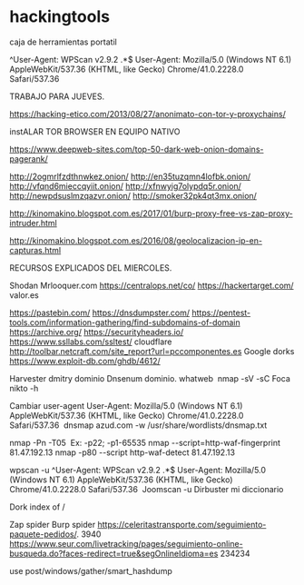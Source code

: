 # hackingtools
caja de herramientas portatil

^User-Agent: WPScan v2.9.2 .*$
User-Agent: Mozilla/5.0 (Windows NT 6.1) AppleWebKit/537.36 (KHTML, like Gecko) Chrome/41.0.2228.0 Safari/537.36


TRABAJO PARA JUEVES.

https://hacking-etico.com/2013/08/27/anonimato-con-tor-y-proxychains/

instALAR TOR BROWSER EN EQUIPO NATIVO

https://www.deepweb-sites.com/top-50-dark-web-onion-domains-pagerank/

http://2ogmrlfzdthnwkez.onion/
http://en35tuzqmn4lofbk.onion/
http://vfqnd6mieccqyiit.onion/
http://xfnwyig7olypdq5r.onion/
http://newpdsuslmzqazvr.onion/
http://smoker32pk4qt3mx.onion/


http://kinomakino.blogspot.com.es/2017/01/burp-proxy-free-vs-zap-proxy-intruder.html



http://kinomakino.blogspot.com.es/2016/08/geolocalizacion-ip-en-capturas.html




RECURSOS EXPLICADOS DEL MIERCOLES.

Shodan
Mrlooquer.com
https://centralops.net/co/
https://hackertarget.com/
valor.es



https://pastebin.com/
https://dnsdumpster.com/
https://pentest-tools.com/information-gathering/find-subdomains-of-domain
https://archive.org/
https://securityheaders.io/
https://www.ssllabs.com/ssltest/
cloudflare
http://toolbar.netcraft.com/site_report?url=pccomponentes.es
Google dorks
https://www.exploit-db.com/ghdb/4612/






Harvester
dmitry dominio
Dnsenum dominio.
whatweb 
nmap -sV -sC
Foca
nikto -h

Cambiar user-agent User-Agent: Mozilla/5.0 (Windows NT 6.1) AppleWebKit/537.36 (KHTML, like Gecko) Chrome/41.0.2228.0 Safari/537.36 
dnsmap azud.com -w /usr/share/wordlists/dnsmap.txt


nmap -Pn -T05 
Ex: -p22; -p1-65535
nmap --script=http-waf-fingerprint 81.47.192.13
nmap -p80 --script http-waf-detect 81.47.192.13


wpscan -u
^User-Agent: WPScan v2.9.2 .*$
User-Agent: Mozilla/5.0 (Windows NT 6.1) AppleWebKit/537.36 (KHTML, like Gecko) Chrome/41.0.2228.0 Safari/537.36 
Joomscan -u
Dirbuster mi diccionario

Dork index of /

Zap spider
Burp spider
https://celeritastransporte.com/seguimiento-paquete-pedidos/. 3940
https://www.seur.com/livetracking/pages/seguimiento-online-busqueda.do?faces-redirect=true&segOnlineIdioma=es 234234

use post/windows/gather/smart_hashdump



